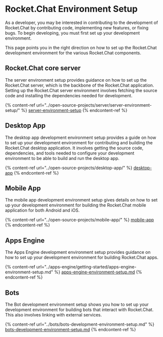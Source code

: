 # Rocket.Chat Environment Setup

As a developer, you may be interested in contributing to the development of Rocket.Chat by contributing code, implementing new features, or fixing bugs. To begin developing, you must first set up your development environment.

This page points you in the right direction on how to set up the Rocket.Chat development environment for the various Rocket.Chat components.

## Rocket.Chat core server

The server environment setup provides guidance on how to set up the Rocket.Chat server, which is the backbone of the Rocket.Chat application. Setting up the Rocket.Chat server environment involves fetching the source code and installing the dependencies needed for development.

{% content-ref url="../open-source-projects/server/server-environment-setup/" %}
[server-environment-setup](../open-source-projects/server/server-environment-setup/)
{% endcontent-ref %}

## Desktop App

The desktop app development environment setup provides a guide on how to set up your development environment for contributing and building the Rocket.Chat desktop application. It involves getting the source code, dependencies, and tools needed to configure your development environment to be able to build and run the desktop app.

{% content-ref url="../open-source-projects/desktop-app/" %}
[desktop-app](../open-source-projects/desktop-app/)
{% endcontent-ref %}

## Mobile App

The mobile app development environment setup gives details on how to set up your development environment for building the Rocket.Chat mobile application for both Android and iOS.

{% content-ref url="../open-source-projects/mobile-app/" %}
[mobile-app](../open-source-projects/mobile-app/)
{% endcontent-ref %}

## Apps Engine

The Apps Engine development environment setup provides guidance on how to set up your development environment for building Rocket.Chat apps.

{% content-ref url="../apps-engine/getting-started/apps-engine-environment-setup.md" %}
[apps-engine-environment-setup.md](../apps-engine/getting-started/apps-engine-environment-setup.md)
{% endcontent-ref %}

## Bots

The Bot development environment setup shows you how to set up your development environment for building bots that interact with Rocket.Chat. This also involves linking with external services.

{% content-ref url="../bots/bots-development-environment-setup.md" %}
[bots-development-environment-setup.md](../bots/bots-development-environment-setup.md)
{% endcontent-ref %}
